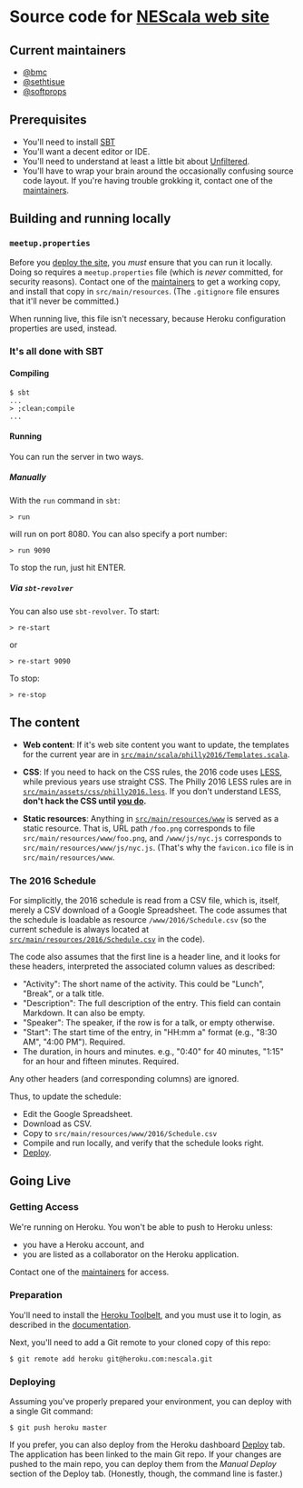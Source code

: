 # Source code for [NEScala web site][NEScala]

[NEScala]: http://www.nescala.org/

## Current maintainers

* [@bmc](https://github.com/bmc)
* [@sethtisue](https://github.com/sethtisue)
* [@softprops](https://github.com/softprops)

[maintainers]: #current-maintainers

## Prerequisites

* You'll need to install [SBT](http://scala-sbt.org/)
* You'll want a decent editor or IDE.
* You'll need to understand at least a little bit about
  [Unfiltered](http://unfiltered.databinder.net/Unfiltered.html).
* You'll have to wrap your brain around the occasionally confusing source
  code layout. If you're having trouble grokking it, contact one of the
  [maintainers][].
  
## Building and running locally

### `meetup.properties`

Before you [deploy the site](#going-live), you _must_ ensure that you can run
it locally. Doing so requires a `meetup.properties` file (which is _never_
committed, for security reasons). Contact one of the [maintainers][] to get a
working copy, and install that copy in `src/main/resources`. (The 
`.gitignore` file ensures that it'll never be committed.)

When running live, this file isn't necessary, because Heroku configuration
properties are used, instead.

### It's all done with SBT

#### Compiling

    $ sbt
    ...
    > ;clean;compile
    ...

#### Running

You can run the server in two ways.

##### Manually

With the `run` command in `sbt`:

    > run

will run on port 8080. You can also specify a port number:

    > run 9090
    
To stop the run, just hit ENTER.

##### Via `sbt-revolver`

You can also use `sbt-revolver`. To start:

    > re-start

or

    > re-start 9090

To stop:

    > re-stop

## The content

* **Web content**: If it's web site content you want to update, the templates 
  for the current year are in 
  [`src/main/scala/philly2016/Templates.scala`](src/main/scala/philly2016/Templates.scala).

* **CSS**: If you need to hack on the CSS rules, the 2016 code uses
  [LESS](http://lesscss.org), while previous years use straight CSS.
  The Philly 2016 LESS rules are in 
  [`src/main/assets/css/philly2016.less`](src/main/assets/css/philly2016.less).
  If you don't understand LESS, **don't hack the CSS until 
  [you do](http://lesscss.org/features/).**
  
* **Static resources**: Anything in
  [`src/main/resources/www`](src/main/resources/www) is served as a static
  resource. That is, URL path `/foo.png` corresponds to file
  `src/main/resources/www/foo.png`, and `/www/js/nyc.js` corresponds
  to `src/main/resources/www/js/nyc.js`. (That's why the `favicon.ico` file
  is in `src/main/resources/www`.
  
### The 2016 Schedule

For simplicitly, the 2016 schedule is read from a CSV file, which is,
itself, merely a CSV download of a Google Spreadsheet. The code assumes
that the schedule is loadable as resource `/www/2016/Schedule.csv`
(so the current schedule is always located at
[`src/main/resources/2016/Schedule.csv`](src/main/resources/2016/Schedule.csv)
in the code).

The code also assumes that the first line is a header line, and it looks for 
these headers, interpreted the associated column values as described:

* "Activity": The short name of the activity. This could be "Lunch", "Break",
  or a talk title.
* "Description": The full description of the entry. This field can contain
  Markdown. It can also be empty.
* "Speaker": The speaker, if the row is for a talk, or empty otherwise.
* "Start": The start time of the entry, in "HH:mm a" format (e.g., "8:30 AM",
  "4:00 PM"). Required.
* The duration, in hours and minutes. e.g., "0:40" for 40 minutes, "1:15" for
  an hour and fifteen minutes. Required.

Any other headers (and corresponding columns) are ignored.

Thus, to update the schedule:

* Edit the Google Spreadsheet.
* Download as CSV.
* Copy to `src/main/resources/www/2016/Schedule.csv`
* Compile and run locally, and verify that the schedule looks right.
* [Deploy](#going-live).

## Going Live

### Getting Access

We're running on Heroku. You won't be able to push to Heroku unless:

* you have a Heroku account, and
* you are listed as a collaborator on the Heroku application.

Contact one of the [maintainers][] for access.

### Preparation

You'll need to install the [Heroku Toolbelt][], and you must use it to login, 
as described in the [documentation][Heroku Toolbelt].

Next, you'll need to add a Git remote to your cloned copy of this repo:

    $ git remote add heroku git@heroku.com:nescala.git

### Deploying

Assuming you've properly prepared your environment, you can deploy with
a single Git command:

    $ git push heroku master
    
If you prefer, you can also deploy from the Heroku dashboard
[Deploy](https://dashboard.heroku.com/apps/nescala/deploy/github) tab. The
application has been linked to the main Git repo. If your changes are pushed to 
the main repo, you can deploy them from the _Manual Deploy_ section of the 
Deploy tab. (Honestly, though, the command line is faster.) 

[Heroku Toolbelt]: https://toolbelt.heroku.com/
